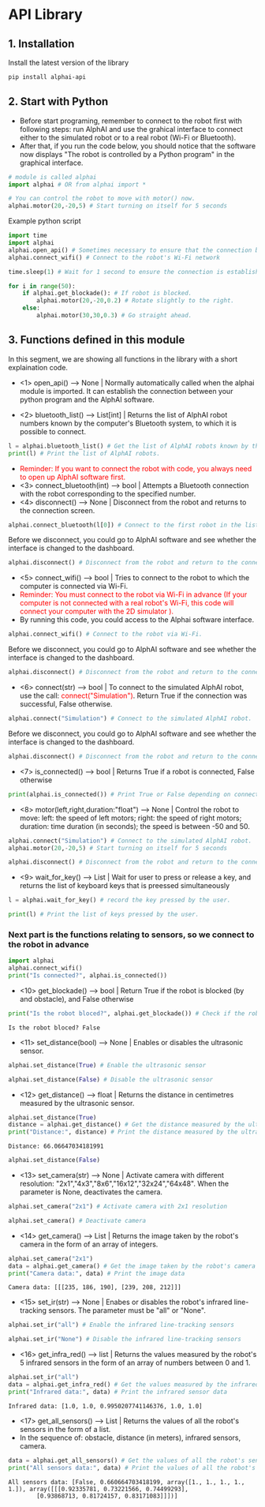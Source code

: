 # API Library

## 1. Installation

Install the latest version of the library

```bash
pip install alphai-api
```


## 2. Start with Python

* Before start programing, remember to connect to the robot first with following steps: run AlphAI and use the grahical interface to connect either to the simulated robot or to a real robot (Wi-Fi or Bluetooth).
* After that, if you run the code below, you should notice that the software now displays "The robot is controlled by a Python program" in the graphical interface.

```python
# module is called alphai
import alphai # OR from alphai import *
```

```python
# You can control the robot to move with motor() now.
alphai.motor(20,-20,5) # Start turning on itself for 5 seconds
```

Example python script

```python
import time
import alphai
alphai.open_api() # Sometimes necessary to ensure that the connection between the robot and the Python program is established.
alphai.connect_wifi() # Connect to the robot's Wi-Fi network

time.sleep(1) # Wait for 1 second to ensure the connection is established

for i in range(50):
    if alphai.get_blockade(): # If robot is blocked.
        alphai.motor(20,-20,0.2) # Rotate slightly to the right.
    else:
        alphai.motor(30,30,0.3) # Go straight ahead.
```

## 3. Functions defined in this module

In this segment, we are showing all functions in the library with a short explaination code.

* <1> open_api() --> None | Normally automatically called when the alphai module is imported. It can establish the connection between your python program and the AlphAI software.

* <2> bluetooth_list() --> List[int] | Returns the list of AlphAI robot numbers known by the computer's Bluetooth system, to which it is possible to connect.

```python
l = alphai.bluetooth_list() # Get the list of AlphAI robots known by the computer's Bluetooth system.
print(l) # Print the list of AlphAI robots.
```

* <span style="color:red"> Reminder: If you want to connect the robot with code, you always need to open up AlphAI software first.</span>  
* <3> connect_bluetooth(int) --> bool | Attempts a Bluetooth connection with the robot corresponding to the specified number.  
* <4> disconnect() --> None | Disconnect from the robot and returns to the connection screen.

```python
alphai.connect_bluetooth(l[0]) # Connect to the first robot in the list.
```


Before we disconnect, you could go to AlphAI software and see whether the interface is changed to the dashboard.

```python
alphai.disconnect() # Disconnect from the robot and return to the connection screen.
```

* <5> connect_wifi() --> bool | Tries to connect to the robot to which the computer is connected via Wi-Fi.  
* <span style="color:red">Reminder: You must connect to the robot via Wi-Fi in advance (If your computer is not connected with a real robot's Wi-Fi, this code will connect your computer with the 2D simulator ).</span>  
* By running this code, you could access to the Alphai software interface.

```python
alphai.connect_wifi() # Connect to the robot via Wi-Fi.
```

Before we disconnect, you could go to AlphAI software and see whether the interface is changed to the dashboard.

```python
alphai.disconnect() # Disconnect from the robot and return to the connection screen.
```

* <6> connect(str) --> bool | To connect to the simulated AlphAI robot, use the call: <span style="color:red">connect("Simulation")</span>. Return True if the connection was successful, False otherwise.

```python
alphai.connect("Simulation") # Connect to the simulated AlphAI robot.
```


Before we disconnect, you could go to AlphAI software and see whether the interface is changed to the dashboard.

```python
alphai.disconnect() # Disconnect from the robot and return to the connection screen.
```

* <7> is_connected() --> bool | Returns True if a robot is connected, False otherwise

```python
print(alphai.is_connected()) # Print True or False depending on connection status
```


* <8> motor(left,right,duration:"float") --> None | Control the robot to move: left: the speed of left motors; right: the speed of right motors; duration: time duration (in seconds); the speed is between -50 and 50.

```python
alphai.connect("Simulation") # Connect to the simulated AlphAI robot.
alphai.motor(20,-20,5) # Start turning on itself for 5 seconds
```

```python
alphai.disconnect() # Disconnect from the robot and return to the connection screen.
```

* <9> wait_for_key() --> List | Wait for user to press or release a key, and returns the list of keyboard keys that is preessed simultaneously

```python
l = alphai.wait_for_key() # record the key pressed by the user.
```

```python
print(l) # Print the list of keys pressed by the user.
```


### Next part is the functions relating to sensors, so we connect to the robot in advance

```python
import alphai
alphai.connect_wifi()
print("Is connected?", alphai.is_connected())
```


* <10> get_blockade() --> bool | Return True if the robot is blocked (by and obstacle), and False otherwise

```python
print("Is the robot bloced?", alphai.get_blockade()) # Check if the robot is blocked
```

```
Is the robot bloced? False
```

* <11> set_distance(bool) --> None | Enables or disables the ultrasonic sensor.

```python
alphai.set_distance(True) # Enable the ultrasonic sensor
```

```python
alphai.set_distance(False) # Disable the ultrasonic sensor
```

* <12> get_distance() --> float | Returns the distance in centimetres measured by the ultrasonic sensor.

```python
alphai.set_distance(True)
distance = alphai.get_distance() # Get the distance measured by the ultrasonic sensor
print("Distance:", distance) # Print the distance measured by the ultrasonic sensor
```

```
Distance: 66.06647034181991
```

```python
alphai.set_distance(False)
```

* <13> set_camera(str) --> None | Activate camera with different resolution: "2x1","4x3","8x6","16x12","32x24","64x48". When the parameter is None, deactivates the camera.

```python
alphai.set_camera("2x1") # Activate camera with 2x1 resolution
```

```python
alphai.set_camera() # Deactivate camera
```

* <14> get_camera() --> List | Returns the image taken by the robot's camera in the form of an array of integers.

```python
alphai.set_camera("2x1")
data = alphai.get_camera() # Get the image taken by the robot's camera
print("Camera data:", data) # Print the image data
```

```
Camera data: [[[235, 186, 190], [239, 208, 212]]]
```

* <15> set_ir(str) --> None | Enabes or disables the robot's infrared line-tracking sensors. The parameter must be "all" or "None".

```python
alphai.set_ir("all") # Enable the infrared line-tracking sensors
```

```python
alphai.set_ir("None") # Disable the infrared line-tracking sensors
```

* <16> get_infra_red() --> list | Returns the values measured by the robot's 5 infrared sensors in the form of an array of numbers between 0 and 1.

```python
alphai.set_ir("all")
data = alphai.get_infra_red() # Get the values measured by the infrared sensors
print("Infrared data:", data) # Print the infrared sensor data
```

```
Infrared data: [1.0, 1.0, 0.9950207741146376, 1.0, 1.0]
```

* <17> get_all_sensors() --> List | Returns the values of all the robot's sensors in the form of a list.  
* In the sequence of: obstacle, distance (in meters), infrared sensors, camera.

```python
data = alphai.get_all_sensors() # Get the values of all the robot's sensors
print("All sensors data:", data) # Print the values of all the robot's sensors
```

```
All sensors data: [False, 0.660664703418199, array([1., 1., 1., 1., 1.]), array([[[0.92335781, 0.73221566, 0.74499293],
        [0.93868713, 0.81724157, 0.83171083]]])]
```